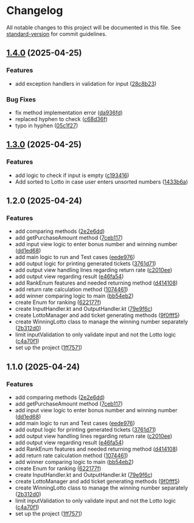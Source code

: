 # Changelog

All notable changes to this project will be documented in this file. See [standard-version](https://github.com/conventional-changelog/standard-version) for commit guidelines.

## [1.4.0](https://github.com/kimpeter2018/kotlin-lotto-precourse/compare/v1.3.0...v1.4.0) (2025-04-25)


### Features

* add exception handlers in validation for input ([28c8b23](https://github.com/kimpeter2018/kotlin-lotto-precourse/commit/28c8b23459d29ddc691a1876f5c35013b135ebdd))


### Bug Fixes

* fix method implementation error ([da936fd](https://github.com/kimpeter2018/kotlin-lotto-precourse/commit/da936fdf42331c132ff5e2e0524ff466a331c245))
* replaced hyphen to check ([c68d36f](https://github.com/kimpeter2018/kotlin-lotto-precourse/commit/c68d36fe5eddbca2f0a76d63701fc9e38dd4f358))
* typo in hyphen ([05c1f27](https://github.com/kimpeter2018/kotlin-lotto-precourse/commit/05c1f271eca5e424980e081f0b33c3262ab22a0b))

## [1.3.0](https://github.com/kimpeter2018/kotlin-lotto-precourse/compare/v1.2.0...v1.3.0) (2025-04-25)


### Features

* add logic to check if input is empty ([c193416](https://github.com/kimpeter2018/kotlin-lotto-precourse/commit/c193416aeb699b83320204caee1c8394f34bee47))
* Add sorted to Lotto in case user enters unsorted numbers ([1433b6a](https://github.com/kimpeter2018/kotlin-lotto-precourse/commit/1433b6a113c8f8ffc1c5e44a180ca57942b07dac))

## 1.2.0 (2025-04-24)


### Features

* add comparing methods ([2e2e6dd](https://github.com/kimpeter2018/kotlin-lotto-precourse/commit/2e2e6dd0ad7d873f5b4bb1e99b593d6b5ba2e8fc))
* add getPurchaseAmount method ([7ceb117](https://github.com/kimpeter2018/kotlin-lotto-precourse/commit/7ceb1176505e6f9d9a623eea22703b0131239b7c))
* add input view logic to enter bonus number and winning number ([dd1ed68](https://github.com/kimpeter2018/kotlin-lotto-precourse/commit/dd1ed680e9e193d50740ee1d4d4347c167812cda))
* add main logic to run and Test cases ([eede976](https://github.com/kimpeter2018/kotlin-lotto-precourse/commit/eede976e55cd2b20827063a21b544d4810562d77))
* add output logic for printing generated tickets ([3761d71](https://github.com/kimpeter2018/kotlin-lotto-precourse/commit/3761d71473c751d4500c958a841c3866de07e944))
* add output view handling lines regarding return rate ([c2010ee](https://github.com/kimpeter2018/kotlin-lotto-precourse/commit/c2010ee48237476f29a786f16d80e9b39b2f50b2))
* add output view regarding result ([e46fa54](https://github.com/kimpeter2018/kotlin-lotto-precourse/commit/e46fa545a11e025856a8872f5920745cd170e8d3))
* add RankEnum features and needed returning method ([d414108](https://github.com/kimpeter2018/kotlin-lotto-precourse/commit/d41410883891b600db51a2bb4c598e7c80335b9d))
* add return rate calculation method ([1074461](https://github.com/kimpeter2018/kotlin-lotto-precourse/commit/10744614edbc33265561f68eedb7573f5a454313))
* add winner comparing logic to main ([bb54eb2](https://github.com/kimpeter2018/kotlin-lotto-precourse/commit/bb54eb2a1169da2f9c02bdb53d23d6963be7eaf2))
* create Enum for ranking ([622177f](https://github.com/kimpeter2018/kotlin-lotto-precourse/commit/622177f56e7a4f22af40c7f8be894cb13cc2da47))
* create InputHandler.kt and OutputHandler.kt ([79e9f6c](https://github.com/kimpeter2018/kotlin-lotto-precourse/commit/79e9f6c892a5432d9b88204206d2eba2aba5c823))
* create LottoManager and add ticket generating methods ([9f0fff5](https://github.com/kimpeter2018/kotlin-lotto-precourse/commit/9f0fff589974ee462955957bbfd5f4a2b7abd7f5))
* create WinningLotto class to manage the winning number separately ([2b312d0](https://github.com/kimpeter2018/kotlin-lotto-precourse/commit/2b312d0c9871cddf27174d58106e35b137405b02))
* limit inputValidation to only validate input and not the Lotto logic ([c4a70f1](https://github.com/kimpeter2018/kotlin-lotto-precourse/commit/c4a70f1d925ae7ae9201e54e6264c9294afd4768))
* set up the project ([1ff7571](https://github.com/kimpeter2018/kotlin-lotto-precourse/commit/1ff75715456c7a262b0c23a710a73c72b98fdbcb))

## 1.1.0 (2025-04-24)


### Features

* add comparing methods ([2e2e6dd](https://github.com/kimpeter2018/kotlin-lotto-precourse/commit/2e2e6dd0ad7d873f5b4bb1e99b593d6b5ba2e8fc))
* add getPurchaseAmount method ([7ceb117](https://github.com/kimpeter2018/kotlin-lotto-precourse/commit/7ceb1176505e6f9d9a623eea22703b0131239b7c))
* add input view logic to enter bonus number and winning number ([dd1ed68](https://github.com/kimpeter2018/kotlin-lotto-precourse/commit/dd1ed680e9e193d50740ee1d4d4347c167812cda))
* add main logic to run and Test cases ([eede976](https://github.com/kimpeter2018/kotlin-lotto-precourse/commit/eede976e55cd2b20827063a21b544d4810562d77))
* add output logic for printing generated tickets ([3761d71](https://github.com/kimpeter2018/kotlin-lotto-precourse/commit/3761d71473c751d4500c958a841c3866de07e944))
* add output view handling lines regarding return rate ([c2010ee](https://github.com/kimpeter2018/kotlin-lotto-precourse/commit/c2010ee48237476f29a786f16d80e9b39b2f50b2))
* add output view regarding result ([e46fa54](https://github.com/kimpeter2018/kotlin-lotto-precourse/commit/e46fa545a11e025856a8872f5920745cd170e8d3))
* add RankEnum features and needed returning method ([d414108](https://github.com/kimpeter2018/kotlin-lotto-precourse/commit/d41410883891b600db51a2bb4c598e7c80335b9d))
* add return rate calculation method ([1074461](https://github.com/kimpeter2018/kotlin-lotto-precourse/commit/10744614edbc33265561f68eedb7573f5a454313))
* add winner comparing logic to main ([bb54eb2](https://github.com/kimpeter2018/kotlin-lotto-precourse/commit/bb54eb2a1169da2f9c02bdb53d23d6963be7eaf2))
* create Enum for ranking ([622177f](https://github.com/kimpeter2018/kotlin-lotto-precourse/commit/622177f56e7a4f22af40c7f8be894cb13cc2da47))
* create InputHandler.kt and OutputHandler.kt ([79e9f6c](https://github.com/kimpeter2018/kotlin-lotto-precourse/commit/79e9f6c892a5432d9b88204206d2eba2aba5c823))
* create LottoManager and add ticket generating methods ([9f0fff5](https://github.com/kimpeter2018/kotlin-lotto-precourse/commit/9f0fff589974ee462955957bbfd5f4a2b7abd7f5))
* create WinningLotto class to manage the winning number separately ([2b312d0](https://github.com/kimpeter2018/kotlin-lotto-precourse/commit/2b312d0c9871cddf27174d58106e35b137405b02))
* limit inputValidation to only validate input and not the Lotto logic ([c4a70f1](https://github.com/kimpeter2018/kotlin-lotto-precourse/commit/c4a70f1d925ae7ae9201e54e6264c9294afd4768))
* set up the project ([1ff7571](https://github.com/kimpeter2018/kotlin-lotto-precourse/commit/1ff75715456c7a262b0c23a710a73c72b98fdbcb))
